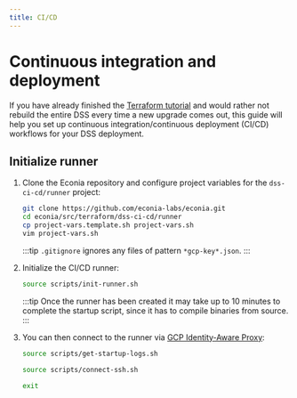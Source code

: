```yaml
---
title: CI/CD
---
```


# Continuous integration and deployment

If you have already finished the [Terraform tutorial](terraform.md) and would rather not rebuild the entire DSS every time a new upgrade comes out, this guide will help you set up continuous integration/continuous deployment (CI/CD) workflows for your DSS deployment.

## Initialize runner

1. Clone the Econia repository and configure project variables for the `dss-ci-cd/runner` project:

   ```sh
   git clone https://github.com/econia-labs/econia.git
   cd econia/src/terraform/dss-ci-cd/runner
   cp project-vars.template.sh project-vars.sh
   vim project-vars.sh
   ```

   :::tip
   `.gitignore` ignores any files of pattern `*gcp-key*.json`.
   :::

1. Initialize the CI/CD runner:

   ```sh
   source scripts/init-runner.sh
   ```

   :::tip
   Once the runner has been created it may take up to 10 minutes to complete the startup script, since it has to compile binaries from source.
   :::

1. You can then connect to the runner via [GCP Identity-Aware Proxy](https://cloud.google.com/compute/docs/connect/ssh-using-iap):

   ```sh title="Get startup script logs"
   source scripts/get-startup-logs.sh
   ```

   ```sh title="Starting interactive session"
   source scripts/connect-ssh.sh
   ```

   ```sh title="Disconnect from interactive session"
   exit
   ```
